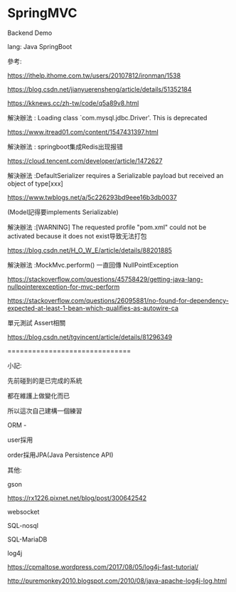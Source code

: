 # SpringMVC
Backend Demo 

lang:
Java SpringBoot

參考:

https://ithelp.ithome.com.tw/users/20107812/ironman/1538

https://blog.csdn.net/jianyuerensheng/article/details/51352184

https://kknews.cc/zh-tw/code/q5a89v8.html

解決辦法 : Loading class `com.mysql.jdbc.Driver'. This is deprecated

https://www.itread01.com/content/1547431397.html

解決辦法 : springboot集成Redis出现报错

https://cloud.tencent.com/developer/article/1472627

解決辦法 :DefaultSerializer requires a Serializable payload but received an object of type[xxx]

https://www.twblogs.net/a/5c226293bd9eee16b3db0037

(Model記得要implements Serializable)

解決辦法 :[WARNING] The requested profile "pom.xml" could not be activated because it does not exist导致无法打包

https://blog.csdn.net/H_O_W_E/article/details/88201885

解決辦法 :MockMvc.perform() 一直回傳 NullPointException

https://stackoverflow.com/questions/45758429/getting-java-lang-nullpointerexception-for-mvc-perform

https://stackoverflow.com/questions/26095881/no-found-for-dependency-expected-at-least-1-bean-which-qualifies-as-autowire-ca

單元測試 Assert相關

https://blog.csdn.net/tgvincent/article/details/81296349

==============================

小記:

先前碰到的是已完成的系統

都在維護上做變化而已

所以這次自己建構一個練習

ORM - 

user採用

order採用JPA(Java Persistence API)

其他:

gson

https://rx1226.pixnet.net/blog/post/300642542

websocket

SQL-nosql

SQL-MariaDB

log4j

https://cpmaltose.wordpress.com/2017/08/05/log4j-fast-tutorial/

http://puremonkey2010.blogspot.com/2010/08/java-apache-log4j-log.html
